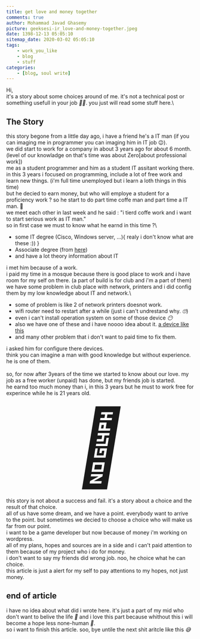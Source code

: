 ```yaml
---
title: get love and money together
comments: true
author: Mohammad Javad Ghasemy
picture: geeksesi-ir_love-and-money-together.jpeg
date: 1398-12-13 05:05:10
sitemap_date: 2020-03-02 05:05:10
tags:
    - work_you_like
    - blog
    - stuff
categories:
    - [blog, soul write]
---
```


Hi,\
it's a story about some choices around of me. it's not a technical post or something usefull in your job <i class="emoji">🤷‍♂️</i>. you just will read some stuff here.\

## The Story

this story begone from a little day ago, i have a friend he's a IT man (if you can imaging me in programmer you can imaging him in IT job 😉).\
we did start to work for a company in about 3 years ago for about 6 month. (level of our knowladge on that's time was about Zero[about professional work])\
me as a student programmer and him as a student IT assitant working there.\
in this 3 years i focused on programming, include a lot of free work and learn new things. (i'm full time unemployed but i learn a loth things in this time) \
but he decied to earn money, but who will employe a student for a proficiency work ? so he start to do part time coffe man and part time a IT man. 🤨\
we meet each other in last week and he said : "i tierd coffe work and i want to start serious work as IT man."\
so in first case we must to know what he earnd in this time ?\

-   some IT degree (Cisco, Windows server, ...){ realy i don't know what are these :)) }
-   Associate degree (from [here](https://en.wikipedia.org/wiki/Shamsipour_Technical_College))
-   and have a lot theory information about IT

i met him because of a work.\
i paid my time in a mosque because there is good place to work and i have room for my self on there. (a part of build is for club and i'm a part of them)\
we have some problem in club place with network, printers and i did config them by my low knowledge about IT and network.\

-   some of problem is like 2 of network printers doesnot work.
-   wifi router need to restart after a while (just i can't undrestand why. <i class="emoji">🙄</i>)
-   even i can't install operation system on some of those device <i class="emoji">😶</i>
-   also we have one of these and i have noooo idea about it. [a device like this](https://www.panasonic.com/caribbean/business/communications/communication-systems-pbx/analogue/kx-tes824.html)
-   and many other problem that i don't want to paid time to fix them.

i asked him for configure there devices.\
think you can imagine a man with good knowledge but without experience. he is one of them.\
\
so, for now after 3years of the time we started to know about our love. my job as a free worker (unpaid) has done, but my friends job is started.\
he earnd too much money than i, in this 3 years but he must to work free for experince while he is 21 years old.

<p style="text-align:center">
    <i class="emoji" style="font-size:200px">🥺</i>
</p>

this story is not about a success and fail. it's a story about a choice and the result of that choice.\
all of us have some dream, and we have a point. everybody want to arrive to the point. but sometimes we decied to choose a choice who will make us far from our point.\
i want to be a game developer but now because of money i'm working on wordpress.\
all of my plans, hopes and sources are in a side and i can't paid attention to them because of my project who i do for money.\
i don't want to say my friends did wrong job. noo, he choice what he can choice.\
this article is just a alert for my self to pay attentions to my hopes, not just money.

## end of article

i have no idea about what did i wrote here. it's just a part of my mid who don't want to belive the life <i class="emoji">🤩</i> and i love this part because whithout this i will become a hope less none-human <i class="emoji">🤪</i>.\
so i want to finish this article. soo, bye untile the next shit aritcle like this <i class="emoji">😅</i>
